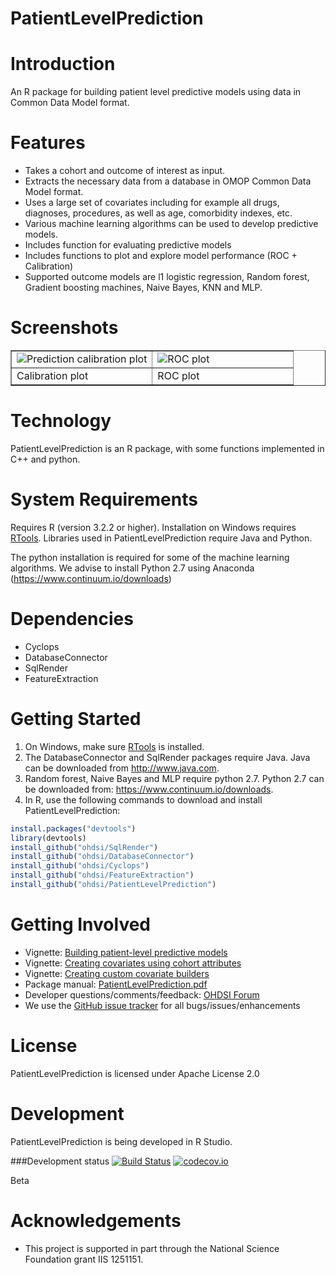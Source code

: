 PatientLevelPrediction
======================

Introduction
============
An R package for building patient level predictive models using data in Common Data Model format.

Features
========
- Takes a cohort and outcome of interest as input.
- Extracts the necessary data from a database in OMOP Common Data Model format.
- Uses a large set of covariates including for example all drugs, diagnoses, procedures, as well as age, comorbidity indexes, etc.
- Various machine learning algorithms can be used to develop predictive models.
- Includes function for evaluating predictive models
- Includes functions to plot and explore model performance (ROC + Calibration)
- Supported outcome models are l1 logistic regression, Random forest, Gradient boosting machines, Naive Bayes, KNN and MLP.

Screenshots
===========
<table border = "">
<tr valign="top">
<td width = 50%>
  <img src="https://github.com/OHDSI/PatientLevelPrediction/blob/master/vignettes/sparseCalibration.png" alt="Prediction calibration plot" title="Prediction calibration plot" />
</td>
<td width = 50%>
 <img src="https://github.com/OHDSI/PatientLevelPrediction/blob/master/vignettes/sparseROC.png" alt="ROC plot" title="ROC plot" />
</td>
</tr><tr>
<td>Calibration plot</td><td>ROC plot</td>
</tr>
</table>

Technology
==========
PatientLevelPrediction is an R package, with some functions implemented in C++ and python.

System Requirements
===================
Requires R (version 3.2.2 or higher). Installation on Windows requires [RTools](http://cran.r-project.org/bin/windows/Rtools/). Libraries used in PatientLevelPrediction require Java and Python.

The python installation is required for some of the machine learning algorithms. We advise to
install Python 2.7 using Anaconda (https://www.continuum.io/downloads)

Dependencies
============
 * Cyclops
 * DatabaseConnector
 * SqlRender
 * FeatureExtraction

Getting Started
===============
1. On Windows, make sure [RTools](http://cran.r-project.org/bin/windows/Rtools/) is installed.
2. The DatabaseConnector and SqlRender packages require Java. Java can be downloaded from
<a href="http://www.java.com" target="_blank">http://www.java.com</a>.
3. Random forest, Naive Bayes and MLP require python 2.7.  Python 2.7 can be downloaded from: <a href="https://www.continuum.io/downloads" target="_blank">https://www.continuum.io/downloads</a>.
4. In R, use the following commands to download and install PatientLevelPrediction:

  ```r
  install.packages("devtools")
  library(devtools)
  install_github("ohdsi/SqlRender") 
  install_github("ohdsi/DatabaseConnector") 
  install_github("ohdsi/Cyclops") 
  install_github("ohdsi/FeatureExtraction")
  install_github("ohdsi/PatientLevelPrediction") 
  ```

Getting Involved
================
* Vignette: [Building patient-level predictive models](https://github.com/OHDSI/PatientLevelPrediction/blob/develop/vignettes/BuildingPredictiveModels.pdf)
* Vignette: [Creating covariates using cohort attributes](https://raw.githubusercontent.com/OHDSI/PatientLevelPrediction/master/inst/doc/CreatingCovariatesUsingCohortAttributes.pdf)
* Vignette: [Creating custom covariate builders](https://raw.githubusercontent.com/OHDSI/PatientLevelPrediction/master/inst/doc/CreatingCustomCovariateBuilders.pdf)
* Package manual: [PatientLevelPrediction.pdf](https://raw.githubusercontent.com/OHDSI/PatientLevelPrediction/master/extras/PatientLevelPrediction.pdf) 
* Developer questions/comments/feedback: <a href="http://forums.ohdsi.org/c/developers">OHDSI Forum</a>
* We use the <a href="../../issues">GitHub issue tracker</a> for all bugs/issues/enhancements
 
License
=======
PatientLevelPrediction is licensed under Apache License 2.0

Development
===========
PatientLevelPrediction is being developed in R Studio.

###Development status
[![Build Status](https://travis-ci.org/OHDSI/PatientLevelPrediction.svg?branch=master)](https://travis-ci.org/OHDSI/PatientLevelPrediction)
[![codecov.io](https://codecov.io/github/OHDSI/PatientLevelPrediction/coverage.svg?branch=master)](https://codecov.io/github/OHDSI/PatientLevelPrediction?branch=master)

Beta

# Acknowledgements
- This project is supported in part through the National Science Foundation grant IIS 1251151.

